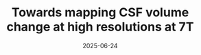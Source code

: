 ---
title: "Towards mapping CSF volume change at high resolutions at 7T"
project_id: multimodal_neuroimaging
date: 2025-06-24
conference_id: "OHBM_2025"
presenters:
   - stephanie_swegle
   - laurentius_huber
   - peter_molfese
   - catherine_walsh
   - tyler_morgan
   - peter_bandettini
summary: "<p>Poster #1990</p>"
file: /assets/presentations/OHBM_Poster_Swegle_June_2025.pdf
filename: OHBM_Poster_Swegle_June_2025.pdf
layout: presentation
---